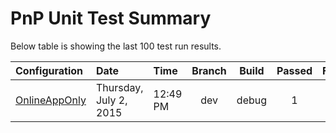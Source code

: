 
# PnP Unit Test Summary #
Below table is showing the last 100 test run results.

Configuration | Date | Time | Branch | Build | Passed | Failed | Skipped
:-----|:-----|:----|:----:|:----:|:----:|:----:|:----:|
 [OnlineAppOnly](PnPUnitTestResults-20150702-OnlineAppOnly-635714453680671759.md) | Thursday, July 2, 2015 | 12:49 PM | dev | debug | 1 | 0 | 2
